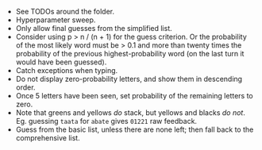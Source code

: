 -   See TODOs around the folder.
-   Hyperparameter sweep.
-   Only allow final guesses from the simplified list.
-   Consider using p > n / (n + 1) for the guess criterion.
    Or the probability of the most likely word must be > 0.1 and more than twenty times the probability of the previous highest-probability word (on the last turn it would have been guessed).
-   Catch exceptions when typing.
-   Do not display zero-probability letters, and show them in descending order.
-   Once 5 letters have been seen, set probability of the remaining letters to zero.
-   Note that greens and yellows *do* stack, but yellows and blacks *do not*.
    Eg. guessing `taata` for `abate` gives `01221` raw feedback.
-   Guess from the basic list, unless there are none left; then fall back to the comprehensive list.